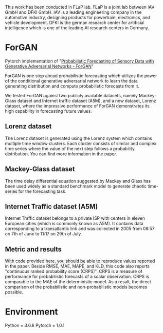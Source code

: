 This work has been conducted in FLaP lab. FLaP is a joint lab between IAV GmbH and DFKI GmbH. IAV is a leading engineering company in the automotive industry, designing products for powertrain, electronics, and vehicle development. DFKI is the german research center for artificial intelligence which is one of the leading AI research centers in Germany.

# ForGAN
Pytorch implementation of "[Probabilistic Forecasting of Sensory Data with Generative Adversarial Networks - ForGAN](https://ieeexplore.ieee.org/abstract/document/8717640)"

ForGAN is one step ahead probabilistic forecasting which utilizes the power of the conditional generative adversarial network to learn the data generating distribution and compute probabilistic forecasts from it.

We tested ForGAN against two publicly available datasets, namely Mackey-Glass dataset and Internet traffic dataset (A5M), and a new dataset, Lorenz dataset, where the impressive performance of ForGAN demonstrates its high capability in forecasting future values.

## Lorenz dataset
The Lorenz dataset is generated using the Lorenz system which contains multiple time window clusters. Each cluster consists of similar and complex time series where the value of the next step follows a probability distribution. You can find more information in the paper.

## Mackey-Glass dataset
The time delay differential equation suggested by Mackey and Glass has been used widely as a standard benchmark model to generate chaotic time-series for the forecasting task.

## Internet Traffic dataset (A5M)
Internet Traffic dataset belongs to a private ISP with centers in eleven European cities (which is commonly known as A5M). It contains data corresponding to a transatlantic link and was collected in 2005 from 06:57 on 7th of June to 11:17 on 29th of July.

## Metric and results
With code provided here, you should be able to reproduce values reported in the paper. Beside RMSE, MAE, MAPE, and KLD, this code also reports  "continuous ranked probability score (CRPS)". CRPS is a measure of performance for probabilistic forecasts of a scalar observation. CRPS is comparable to the MAE of the deterministic model. As a result, the direct comparison of the probabilistic and non-probabilistic models becomes possible.

# Environment
Python = 3.6.8
Pytorch = 1.0.1